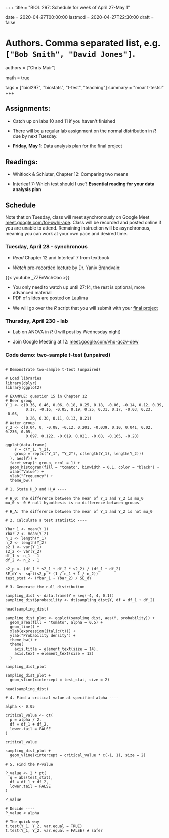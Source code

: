+++
title = "BIOL 297: Schedule for week of April 27-May 1"

date = 2020-04-27T00:00:00
lastmod = 2020-04-27T22:30:00
draft = false

# Authors. Comma separated list, e.g. `["Bob Smith", "David Jones"]`.
authors = ["Chris Muir"]

math = true

tags = ["biol297", "biostats", "t-test", "teaching"]
summary = "moar t-tests!"
+++

## Assignments:

* Catch up on labs 10 and 11 if you haven't finished

* There will be a regular lab assignment on the normal distribution in *R* due by next Tuesday.

* **Friday, May 1**: Data analysis plan for the final project

## Readings:

* Whitlock & Schluter, Chapter 12: Comparing two means

* Interleaf 7: Which test should I use? **Essential reading for your data analysis plan**

## Schedule

Note that on Tuesday, class will meet synchronously on Google Meet [meet.google.com/foi-xwhi-ape](https://meet.google.com/vhq-qczv-dew). Class will be recorded and posted online if you are unable to attend. Remaining instruction will be asynchronous, meaning you can work at your own pace and desired time.

### Tuesday, April 28 - synchronous

* *Read* Chapter 12 and Interleaf 7 from textbook

* *Watch* pre-recorded lecture by Dr. Yaniv Brandvain:

{{< youtube _7ZEnWchOao >}}

  - You only need to watch up until 27:14, the rest is optional, more advanced material
  - PDF of slides are posted on Laulima

* We will go over the *R* script that you will submit with your [final project](https://cdmuir.netlify.com/post/2020-04-03-biol297-class-project) 

### Thursday, April 230 - lab

* Lab on ANOVA in *R* (I will post by Wednesday night)

* Join Google Meeting at 12: [meet.google.com/vhq-qczv-dew](https://meet.google.com/vhq-qczv-dew)

### Code demo: two-sample *t*-test (unpaired)

```{r}

# Demonstrate two-sample t-test (unpaired)

# Load libraries
library(dplyr)
library(ggplot2)

# EXAMPLE: question 15 in Chapter 12
# Beer group
Y_1 <- c(0.36, 0.46, 0.06, 0.18, 0.25, 0.18, -0.06, -0.14, 0.12, 0.39, 
         0.17, -0.16, -0.05, 0.19, 0.25, 0.31, 0.17, -0.03, 0.23, -0.03, 
         0.26, 0.30, 0.11, 0.13, 0.21)
# Water group
Y_2 <- c(0.04, 0, -0.08, -0.12, 0.201, -0.039, 0.10, 0.041, 0.02, 0.236, 0.05, 
         0.097, 0.122, -0.019, 0.021, -0.08, -0.165, -0.28)

ggplot(data.frame(
    Y = c(Y_1, Y_2), 
    group = rep(c("Y_1", "Y_2"), c(length(Y_1), length(Y_2)))
  ), aes(Y)) +
  facet_wrap(~ group, ncol = 1) +
  geom_histogram(fill = "tomato", binwidth = 0.1, color = "black") +
  xlab("Value") +
  ylab("Frequency") +
  theme_bw()

# 1. State H_0 and H_A ----

# H_0: The difference between the mean of Y_1 and Y_2 is mu_0
mu_0 <- 0 # null hypothesis is no difference between groups

# H_A: The difference between the mean of Y_1 and Y_2 is not mu_0

# 2. Calculate a test statistic ----

Ybar_1 <- mean(Y_1)
Ybar_2 <- mean(Y_2)
n_1 <- length(Y_1)
n_2 <- length(Y_2)
s2_1 <- var(Y_1)
s2_2 <- var(Y_2)
df_1 <- n_1 - 1
df_2 <- n_2 - 1

s2_p <- (df_1 * s2_1 + df_2 * s2_2) / (df_1 + df_2)
SE_dY <- sqrt(s2_p * (1 / n_1 + 1 / n_2))
test_stat <- (Ybar_1 - Ybar_2) / SE_dY

# 3. Generate the null distribution

sampling_dist <- data.frame(Y = seq(-4, 4, 0.1))
sampling_dist$probability <- dt(sampling_dist$Y, df = df_1 + df_2)

head(sampling_dist)

sampling_dist_plot <- ggplot(sampling_dist, aes(Y, probability)) +
  geom_area(fill = "tomato", alpha = 0.5) +
  geom_line() +
  xlab(expression(italic(t))) +
  ylab("Probability density") +
  theme_bw() +
  theme(
    axis.title = element_text(size = 14),
    axis.text = element_text(size = 12)
  )

sampling_dist_plot

sampling_dist_plot +
  geom_vline(xintercept = test_stat, size = 2)

head(sampling_dist)

# 4. Find a critical value at specified alpha ----

alpha <- 0.05

critical_value <- qt(
  p = alpha / 2,
  df = df_1 + df_2,
  lower.tail = FALSE
)

critical_value

sampling_dist_plot + 
  geom_vline(xintercept = critical_value * c(-1, 1), size = 2)

# 5. Find the P-value

P_value <- 2 * pt(
  q = abs(test_stat),
  df = df_1 + df_2,
  lower.tail = FALSE
)

P_value

# Decide ----
P_value < alpha

# The quick way
t.test(Y_1, Y_2, var.equal = TRUE)
t.test(Y_1, Y_2, var.equal = FALSE) # safer

```
